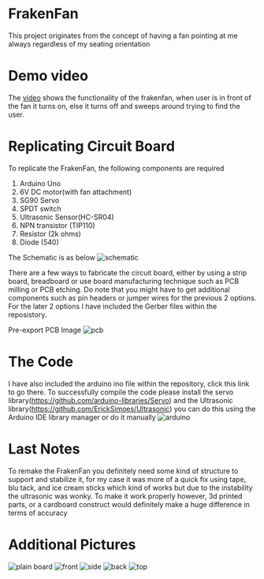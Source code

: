 # FrakenFan
This project originates from the concept of having a fan pointing at me always regardless of my seating orientation
# Demo video
The [video](https://youtu.be/52zXk20yyTI) shows the functionality of the frakenfan, when user is in front of the fan it turns on, else it turns off and sweeps around trying to find the user. 
# Replicating Circuit Board
To replicate the FrakenFan, the following components are required

1. Arduino Uno
2. 6V DC motor(with fan attachment)
3. SG90 Servo
4. SPDT switch
5. Ultrasonic Sensor(HC-SR04)
6. NPN transistor (TIP110)
7. Resistor (2k ohms)
8. Diode (540)

The Schematic is as below
![schematic](./Pictures/schematic.png)

There are a few ways to fabricate the circuit board, either by using a strip board, breadboard or use board manufacturing technique such as PCB milling or PCB etching. Do note that you might have to get additional components such as pin headers or jumper wires for the previous 2 options. For the later 2 options I have included the Gerber files within the reposistory.

Pre-export PCB Image
![pcb](./Pictures/pcb.jpg)

# The Code
I have also included the arduino ino file within the repository, click this link to go there. To successfully compile the code please install the servo library(https://github.com/arduino-libraries/Servo) and the Ultrasonic library(https://github.com/ErickSimoes/Ultrasonic) you can do this using the Arduino IDE library manager or do it manually
![arduino](./Pictures/arduino.png)
# Last Notes
To remake the FrakenFan you definitely need some kind of structure to support and stabilize it, for my case it was more of a quick fix using tape, blu tack, and ice cream sticks which kind of works but due to the instability the ultrasonic was wonky. To make it work properly however, 3d printed parts, or a cardboard construct would definitely make a huge difference in terms of accuracy
# Additional Pictures
![plain board](./Pictures/plain_board.jpg)
![front](./Pictures/front.jpg)
![side](./Pictures/side.jpg)
![back](./Pictures/back.jpg)
![top](./Pictures/top.jpg)




